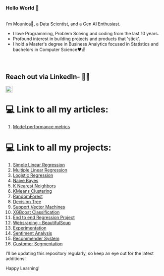 
### Hello World 👋 

<br/>
I'm Mounica🙌, a Data Scientist, and a Gen AI Enthusiast. 
<br/>

- I love Programming, Problem Solving and coding from the last 10 years.
- Profound interest in building projects and products that 'stick'.
- I hold a Master's degree in Business Analytics focused in Statistics and bachelors in Computer Science❤✌

<br />

## Reach out via LinkedIn- 👨‍💻
<a href="https://www.linkedin.com/in/sai-mounica-gudimella/">
<img align="left" alt="Mounica" width="22px" src="https://cdn.jsdelivr.net/npm/simple-icons@v3/icons/linkedin.svg" />
</a>
<br />

# 💻 Link to all my articles:

1. [Model performance metrics]()
   

# 💻 Link to all my projects:

1. [Simple Linear Regression](https://github.com/SaiMounicaGudimella/Simple-Linear-Regression)
2. [Multiple Linear Regression]()
3. [Logistic Regression]()
4. [Naive Bayes]()
5. [K Nearest Neighbors]()
6. [KMeans Clustering]()
7. [RandomForest]()
8. [Decision Tree]()
9. [Support Vector Machines]()
10. [XGBoost Classification]()
11. [End to end Regression Project](https://github.com/SaiMounicaGudimella/StudentPerformancePrediction-End-to-end-ML-Project)
12. [Websraping - BeautifulSoup](https://github.com/SaiMounicaGudimella/WebScraping-Amazon-Books)
13. [Experimentation](https://github.com/SaiMounicaGudimella/Experimentation_WebsiteDesign_ConversionRate)
14. [Sentiment Analysis](https://github.com/SaiMounicaGudimella/SentimentAnalysis)
15. [Recommender System]()
16. [Customer Segmentation](https://github.com/SaiMounicaGudimella/CustomerSegmentation)

I'll be updating this repository regularly, so keep an eye out for the latest additions!

Happy Learning!

